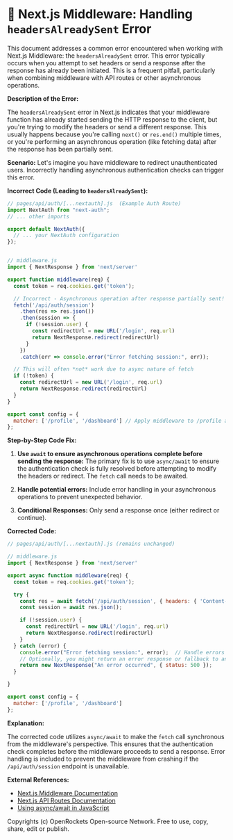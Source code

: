 # 🐞 Next.js Middleware: Handling `headersAlreadySent` Error


This document addresses a common error encountered when working with Next.js Middleware: the `headersAlreadySent` error. This error typically occurs when you attempt to set headers or send a response after the response has already been initiated.  This is a frequent pitfall, particularly when combining middleware with API routes or other asynchronous operations.


**Description of the Error:**

The `headersAlreadySent` error in Next.js indicates that your middleware function has already started sending the HTTP response to the client, but you're trying to modify the headers or send a different response. This usually happens because you're calling `next()` or `res.end()` multiple times, or you're performing an asynchronous operation (like fetching data) after the response has been partially sent.


**Scenario:** Let's imagine you have middleware to redirect unauthenticated users.  Incorrectly handling asynchronous authentication checks can trigger this error.


**Incorrect Code (Leading to `headersAlreadySent`):**

```javascript
// pages/api/auth/[...nextauth].js  (Example Auth Route)
import NextAuth from "next-auth";
// ... other imports

export default NextAuth({
  // ... your NextAuth configuration
});


// middleware.js
import { NextResponse } from 'next/server'

export function middleware(req) {
  const token = req.cookies.get('token');

  // Incorrect - Asynchronous operation after response partially sent!
  fetch('/api/auth/session')
    .then(res => res.json())
    .then(session => {
      if (!session.user) {
        const redirectUrl = new URL('/login', req.url)
        return NextResponse.redirect(redirectUrl)
      }
    })
    .catch(err => console.error("Error fetching session:", err));

  // This will often *not* work due to async nature of fetch
  if (!token) {
    const redirectUrl = new URL('/login', req.url)
    return NextResponse.redirect(redirectUrl)
  }
}

export const config = {
  matcher: ['/profile', '/dashboard'] // Apply middleware to /profile and /dashboard routes
};
```


**Step-by-Step Code Fix:**

1. **Use `await` to ensure asynchronous operations complete before sending the response:** The primary fix is to use `async/await` to ensure the authentication check is fully resolved before attempting to modify the headers or redirect.  The `fetch` call needs to be awaited.

2. **Handle potential errors:** Include error handling in your asynchronous operations to prevent unexpected behavior.

3. **Conditional Responses:** Only send a response once (either redirect or continue).


**Corrected Code:**

```javascript
// pages/api/auth/[...nextauth].js (remains unchanged)

// middleware.js
import { NextResponse } from 'next/server'

export async function middleware(req) {
  const token = req.cookies.get('token');

  try {
    const res = await fetch('/api/auth/session', { headers: { 'Content-Type': 'application/json' } });
    const session = await res.json();

    if (!session.user) {
      const redirectUrl = new URL('/login', req.url)
      return NextResponse.redirect(redirectUrl)
    }
  } catch (error) {
    console.error("Error fetching session:", error);  // Handle errors gracefully
    // Optionally, you might return an error response or fallback to another behavior
    return new NextResponse("An error occurred", { status: 500 });
  }

}

export const config = {
  matcher: ['/profile', '/dashboard']
};
```

**Explanation:**

The corrected code utilizes `async/await` to make the `fetch` call synchronous from the middleware's perspective.  This ensures that the authentication check completes before the middleware proceeds to send a response.  Error handling is included to prevent the middleware from crashing if the `/api/auth/session` endpoint is unavailable.


**External References:**

* [Next.js Middleware Documentation](https://nextjs.org/docs/app/building-your-application/routing/middleware)
* [Next.js API Routes Documentation](https://nextjs.org/docs/api-routes/introduction)
* [Using async/await in JavaScript](https://developer.mozilla.org/en-US/docs/Web/JavaScript/Reference/Statements/async_function)


Copyrights (c) OpenRockets Open-source Network. Free to use, copy, share, edit or publish.

